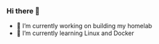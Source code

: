 ### Hi there 👋

- 🔭 I’m currently working on building my homelab
- 🌱 I’m currently learning Linux and Docker
